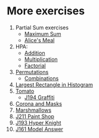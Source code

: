 # More exercises
1. Partial Sum exercises
    - [Maximum Sum](https://judge.hkoi.org/task/20108)
    - [Alice's Meal](https://judge.hkoi.org/task/S164)
3. HPA:
    - [Addition](https://judge.hkoi.org/task/01024)
    - [Multiplication](https://judge.hkoi.org/task/01026)
    - [Factorial](https://judge.hkoi.org/task/01027)
4. [Permutations](https://judge.hkoi.org/task/01031)
    - [Combinations](https://judge.hkoi.org/task/01037)
5. [Largest Rectangle in Histogram](https://judge.hkoi.org/task/32462)
6. [Tomato](https://judge.hkoi.org/task/M0412)
    - [J194 Graffiti](https://judge.hkoi.org/task/J194)
8. [Corona and Masks](https://judge.hkoi.org/task/M2003)
9. [Marshmallows](https://judge.hkoi.org/task/M2111)
10. [J211 Paint Shop](https://judge.hkoi.org/task/J211)
11. [J193 Hyper Knight](https://judge.hkoi.org/task/J193)
12. [J161 Model Answer](https://judge.hkoi.org/task/J161)
